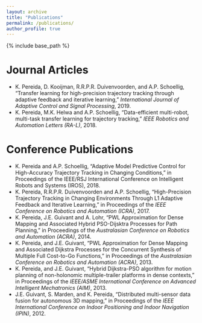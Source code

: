 ```yaml
---
layout: archive
title: "Publications"
permalink: /publications/
author_profile: true
---
```


{% include base_path %}

Journal Articles
======
* K. Pereida, D. Kooijman, R.R.P.R. Duivenvoorden, and A.P. Schoellig, “Transfer learning for high-precision trajectory tracking through adaptive feedback and iterative learning,” *International Journal of Adaptive Control and Signal Processing*, 2019.
* K. Pereida, M.K. Helwa and A.P. Schoellig, “Data-efficient multi-robot, multi-task transfer learning for trajectory tracking,” *IEEE Robotics and Automation Letters (RA-L)*, 2018.

Conference Publications
======
* K. Pereida and A.P. Schoellig, “Adaptive Model Predictive Control for High-Accuracy Trajectory Tracking in Changing Conditions,” in Proceedings of the IEEE/RSJ International Conference on Intelligent Robots and Systems (IROS), 2018.
* K. Pereida, R.R.P.R. Duivenvoorden and A.P. Schoellig, “High-Precision Trajectory Tracking in Changing Environments Through L1 Adaptive Feedback and Iterative Learning,” in Proceedings of the *IEEE Conference on Robotics and Automation (ICRA)*, 2017.
* K. Pereida, J.E. Guivant and A. Lohr, “PWL Approximation for Dense Mapping and Associated Hybrid PSO-Dijsktra Processes for Path Planning,” in Proceedings of the *Australasian Conference on Robotics and Automation (ACRA)*, 2014.
* K. Pereida, and J.E. Guivant, “PWL Approximation for Dense Mapping and Associated Dijkstra Processes for the Concurrent Synthesis of Multiple Full Cost-to-Go Functions,” in Proceedings of the *Australasian Conference on Robotics and Automation (ACRA)*, 2013.
* K. Pereida, and J.E. Guivant, “Hybrid Dijkstra-PSO algorithm for motion planning of non-holonomic multiple-trailer platforms in dense contexts,” in Proceedings of the *IEEE/ASME International Conference on Advanced Intelligent Mechatronics (AIM)*, 2013.
* J.E. Guivant, S. Marden, and K. Pereida, “Distributed multi-sensor data fusion for autonomous 3D mapping,” in Proceedings of the *IEEE International Conference on Indoor Positioning and Indoor Navigation (IPIN)*, 2012.
